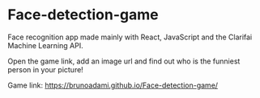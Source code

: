# Face-detection-game
Face recognition app made mainly with React, JavaScript and the Clarifai Machine Learning API.

Open the game link, add an image url and find out who is the funniest person in your picture!

Game link: https://brunoadami.github.io/Face-detection-game/
